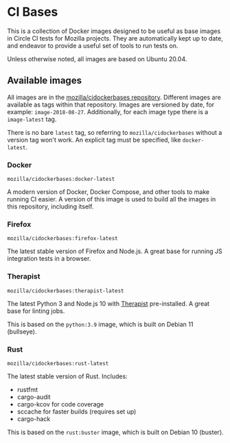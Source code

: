 # CI Bases

This is a collection of Docker images designed to be useful as base images in
Circle CI tests for Mozilla projects. They are automatically kept up to date,
and endeavor to provide a useful set of tools to run tests on.

Unless otherwise noted, all images are based on Ubuntu 20.04.

## Available images

All images are in the [mozilla/cidockerbases repository][dockerhub].
Different images are available as tags within that repository. Images are
versioned by date, for example: `image-2018-08-27`. Additionally, for each
image type there is a `image-latest` tag.

There is no bare `latest` tag, so referring to `mozilla/cidockerbases` without
a version tag won't work. An explicit tag must be specified, like
`docker-latest`.

[dockerhub]: https://hub.docker.com/r/mozilla/cidockerbases/

### Docker

`mozilla/cidockerbases:docker-latest`

A modern version of Docker, Docker Compose, and other tools to make running
CI easier. A version of this image is used to build all the images in this
repository, including itself.

### Firefox

`mozilla/cidockerbases:firefox-latest`

The latest stable version of Firefox and Node.js. A great base for running JS
integration tests in a browser.

### Therapist

`mozilla/cidockerbases:therapist-latest`

The latest Python 3 and Node.js 10 with 
[Therapist](https://github.com/rehandalal/therapist) pre-installed.
A great base for linting jobs.

This is based on the ``python:3.9`` image, which is built on Debian 11 (bullseye).

### Rust

`mozilla/cidockerbases:rust-latest`

The latest stable version of Rust. Includes:

- rustfmt
- cargo-audit
- cargo-kcov for code coverage
- sccache for faster builds (requires set up)
- cargo-hack

This is based on the ``rust:buster`` image, which is built on Debian 10 (buster).
